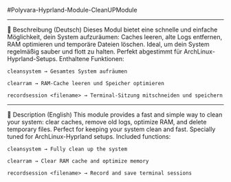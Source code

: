 #Polyvara-Hyprland-Module-CleanUPModule

--------------------------------------------------------------------------
📜 Beschreibung (Deutsch)
Dieses Modul bietet eine schnelle und einfache Möglichkeit, dein System aufzuräumen:
Caches leeren, alte Logs entfernen, RAM optimieren und temporäre Dateien löschen.
Ideal, um dein System regelmäßig sauber und flott zu halten.
Perfekt abgestimmt für ArchLinux-Hyprland-Setups.
Enthaltene Funktionen:

    cleansystem → Gesamtes System aufräumen

    clearram → RAM-Cache leeren und Speicher optimieren

    recordsession <filename> → Terminal-Sitzung mitschneiden und speichern

--------------------------------------------------------------------------
📜 Description (English)
This module provides a fast and simple way to clean your system:
clear caches, remove old logs, optimize RAM, and delete temporary files.
Perfect for keeping your system clean and fast.
Specially tuned for ArchLinux-Hyprland setups.
Included functions:

    cleansystem → Fully clean up the system

    clearram → Clear RAM cache and optimize memory

    recordsession <filename> → Record and save terminal sessions
